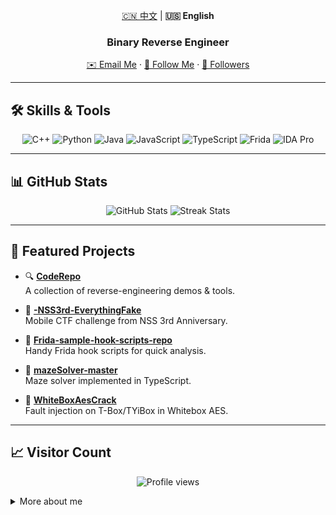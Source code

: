 <!-- README.md -->

<p align="center">
  <a href="./README.zh.md">🇨🇳 中文</a> | <strong>🇺🇸 English</strong>
</p>

<h3 align="center">Binary Reverse Engineer</h3>

<p align="center">
  <a href="mailto:2277873568@qq.com">✉️ Email Me</a> ·
  <a href="https://github.com/SHangwendada">🐙 Follow Me</a> ·
  <a href="https://github.com/SHangwendada?tab=followers">👥 Followers</a>
</p>

---

## 🛠️ Skills & Tools

<p align="center">
  <img src="https://img.shields.io/badge/-C++-00599C?logo=c%2B%2B&logoColor=white&style=flat-square" alt="C++"/>
  <img src="https://img.shields.io/badge/-Python-3776AB?logo=python&logoColor=white&style=flat-square" alt="Python"/>
  <img src="https://img.shields.io/badge/-Java-007396?logo=java&logoColor=white&style=flat-square" alt="Java"/>
  <img src="https://img.shields.io/badge/-JavaScript-F7DF1E?logo=javascript&logoColor=black&style=flat-square" alt="JavaScript"/>
  <img src="https://img.shields.io/badge/-TypeScript-3178C6?logo=typescript&logoColor=white&style=flat-square" alt="TypeScript"/>
  <img src="https://img.shields.io/badge/-Frida-black?style=flat-square" alt="Frida"/>
  <img src="https://img.shields.io/badge/-IDA_Pro-grey?style=flat-square" alt="IDA Pro"/>
</p>

---

## 📊 GitHub Stats

<p align="center">
  <img src="https://github-readme-stats.vercel.app/api?username=SHangwendada&show_icons=true&theme=dark" alt="GitHub Stats" />
  <img src="https://github-readme-streak-stats.herokuapp.com/?user=SHangwendada&theme=dark" alt="Streak Stats" />
</p>

---

## 🚀 Featured Projects

- 🔍 **[CodeRepo](https://github.com/SHangwendada/CodeRepo)**  
  A collection of reverse-engineering demos & tools.  

- 📱 **[-NSS3rd-EverythingFake](https://github.com/SHangwendada/-NSS3rd-EverythingFake)**  
  Mobile CTF challenge from NSS 3rd Anniversary.  

- 🎣 **[Frida-sample-hook-scripts-repo](https://github.com/SHangwendada/Frida-sample-hook-scripts-repo)**  
  Handy Frida hook scripts for quick analysis.  

- 🧩 **[mazeSolver-master](https://github.com/SHangwendada/mazeSolver-master)**  
  Maze solver implemented in TypeScript.  

- 🔐 **[WhiteBoxAesCrack](https://github.com/SHangwendada/WhiteBoxAesCrack)**  
  Fault injection on T-Box/TYiBox in Whitebox AES.  

---

## 📈 Visitor Count

<p align="center">
  <img src="https://komarev.com/ghpvc/?username=SHangwendada&label=Profile%20Views&color=0e75b6&style=flat" alt="Profile views" />
</p>

<details>
  <summary>More about me</summary>

  - 🏆 Participated in numerous CTF competitions  
  - 🔭 Currently exploring Android WebView exploit chains  
  - 🌱 Learning Frida plugin development  
  - 💬 Ask me about reverse engineering, exploit dev, automation scripts
</details>
